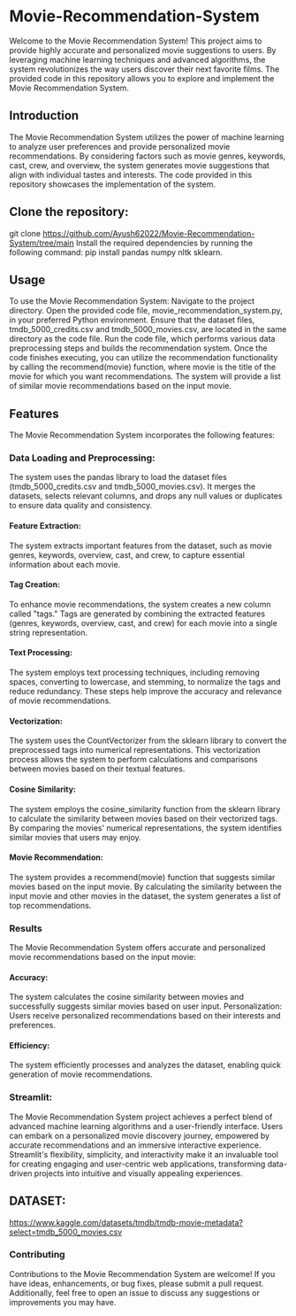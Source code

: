 # Movie-Recommendation-System
Welcome to the Movie Recommendation System! This project aims to provide highly accurate and personalized movie suggestions to users. By leveraging machine learning techniques and advanced algorithms, the system revolutionizes the way users discover their next favorite films. The provided code in this repository allows you to explore and implement the Movie Recommendation System.
## Introduction
The Movie Recommendation System utilizes the power of machine learning to analyze user preferences and provide personalized movie recommendations. By considering factors such as movie genres, keywords, cast, crew, and overview, the system generates movie suggestions that align with individual tastes and interests. The code provided in this repository showcases the implementation of the system.
## Clone the repository:
 
git clone  https://github.com/Ayush62022/Movie-Recommendation-System/tree/main
Install the required dependencies by running the following command: pip install pandas numpy nltk sklearn.

## Usage
To use the Movie Recommendation System: Navigate to the project directory. Open the provided code file, movie_recommendation_system.py, in your preferred Python environment. Ensure that the dataset files, tmdb_5000_credits.csv and tmdb_5000_movies.csv, are located in the same directory as the code file. Run the code file, which performs various data preprocessing steps and builds the recommendation system. Once the code finishes executing, you can utilize the recommendation functionality by calling the recommend(movie) function, where movie is the title of the movie for which you want recommendations. The system will provide a list of similar movie recommendations based on the input movie.

## Features
The Movie Recommendation System incorporates the following features:

### Data Loading and Preprocessing:
The system uses the pandas library to load the dataset files (tmdb_5000_credits.csv and tmdb_5000_movies.csv). It merges the datasets, selects relevant columns, and drops any null values or duplicates to ensure data quality and consistency.

#### Feature Extraction:
The system extracts important features from the dataset, such as movie genres, keywords, overview, cast, and crew, to capture essential information about each movie.

#### Tag Creation:
To enhance movie recommendations, the system creates a new column called "tags." Tags are generated by combining the extracted features (genres, keywords, overview, cast, and crew) for each movie into a single string representation.

#### Text Processing:
The system employs text processing techniques, including removing spaces, converting to lowercase, and stemming, to normalize the tags and reduce redundancy. These steps help improve the accuracy and relevance of movie recommendations.

#### Vectorization:
The system uses the CountVectorizer from the sklearn library to convert the preprocessed tags into numerical representations. This vectorization process allows the system to perform calculations and comparisons between movies based on their textual features.

#### Cosine Similarity:
The system employs the cosine_similarity function from the sklearn library to calculate the similarity between movies based on their vectorized tags. By comparing the movies' numerical representations, the system identifies similar movies that users may enjoy.

#### Movie Recommendation:
The system provides a recommend(movie) function that suggests similar movies based on the input movie. By calculating the similarity between the input movie and other movies in the dataset, the system generates a list of top recommendations.

### Results
The Movie Recommendation System offers accurate and personalized movie recommendations based on the input movie:

#### Accuracy:
The system calculates the cosine similarity between movies and successfully suggests similar movies based on user input. Personalization: Users receive personalized recommendations based on their interests and preferences.

#### Efficiency:
The system efficiently processes and analyzes the dataset, enabling quick generation of movie recommendations.

### Streamlit:
The Movie Recommendation System project achieves a perfect blend of advanced machine learning algorithms and a user-friendly interface. Users can embark on a personalized movie discovery journey, empowered by accurate recommendations and an immersive interactive experience. Streamlit's flexibility, simplicity, and interactivity make it an invaluable tool for creating engaging and user-centric web applications, transforming data-driven projects into intuitive and visually appealing experiences.


## DATASET:
https://www.kaggle.com/datasets/tmdb/tmdb-movie-metadata?select=tmdb_5000_movies.csv

### Contributing
Contributions to the Movie Recommendation System are welcome! If you have ideas, enhancements, or bug fixes, please submit a pull request. Additionally, feel free to open an issue to discuss any suggestions or improvements you may have.
 


